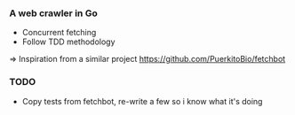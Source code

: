 ### A web crawler in Go
- Concurrent fetching
- Follow TDD methodology

=> Inspiration from a similar project https://github.com/PuerkitoBio/fetchbot


### TODO
- Copy tests from fetchbot, re-write a few so i know what it's doing 